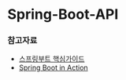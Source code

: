 # Spring-Boot-API

### 참고자료
- [스프링부트 핵심가이드](https://wikibook.co.kr/springboot/)
- [Spring Boot in Action](http://www.yes24.com/Product/Goods/90180239)
